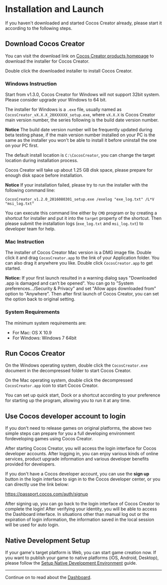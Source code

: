 # Installation and Launch

If you haven't downloaded and started Cocos Creator already, please start it according to the following steps.

## Download Cocos Creator

You can visit the download link on [Cocos Creator products homepage](http://cocos2d-x.org/products#creator) to 
download the installer for Cocos Creator.

Double click the downloaded installer to install Cocos Creator.

### Windows Instruction

Start from v1.3.0, Cocos Creator for Windows will not support 32bit system. Please consider upgrade your Windows to 64 bit.

The installer for Windows is a `.exe` file, usually named as `CocosCreator_vX.X.X_20XXXXXX_setup.exe`, where `vX.X.X` is Cocos Creator main version number, the series following is the build date version number.

**Notice** The build date version number will be frequently updated during beta testing phase, if the main version number installed on your PC is the same as the installer you won't be able to install it before uninstall the one on your PC first.

The default install location is `C:\CocosCreator`, you can change the target location during installation process.

Cocos Creator will take up about 1.25 GB disk space, please prepare for enough disk space before installation.

**Notice** If your installation failed, please try to run the installer with the following command line:

```
CocosCreator_v1.2.0_2016080301_setup.exe /exelog "exe_log.txt" /L*V "msi_log.txt"
```

You can execute this command line either by `CMD` program or by creating a shortcut for installer and put it into the `target` property of the shortcut. Then please submit the installation logs (`exe_log.txt` and `msi_log.txt`) to developer team for help.


### Mac Instruction

The installer of Cocos Creator Mac version is a DMG image file. Double click it and drag `CocosCreator.app` to the link of your Application folder. You can also drag it anywhere you like. Double click `CocosCreator.app` to get started.

**Notice:** If your first launch resulted in a warning dialog says "Downloaded .app is damaged and can’t be opened". You can go to "System preferences.../Security & Privacy" and set "Allow apps downloaded from" option to "Anywhere". Then after first launch of Cocos Creator, you can set the option back to original setting.

### System Requirements

The minimum system requirements are:

- For Mac: OS X 10.9
- For Windows: Windows 7 64bit

## Run Cocos Creator

On the Windows operating system, double click the `CocosCreator.exe` document in the decompressed folder to start Cocos Creator.

On the Mac operating system, double click the decompressed `CocosCreator.app` icon to start Cocos Creator.

You can set up quick start, Dock or a shortcut according to your preference for starting up the program, allowing you to run it at any time.


## Use Cocos developer account to login

If you don't need to release games on original platforms, the above two simple steps can prepare for you a full developing environment fordeveloping games using Cocos Creator.

After starting Cocos Creator, you will access the login interface for Cocos developer accounts. After logging in, you can enjoy various kinds of online services, product upgrade information and various developer benefits provided for developers.

If you don't have a Cocos developer account, you can use the **sign up** button in the login interface to sign in to the Cocos developer center, or you can directly use the link below:

https://passport.cocos.com/auth/signup

After signing up, you can go back to the login interface of Cocos Creator to complete the login! After verifying your identity, you will be able to access the Dashboard interface. In situations other than manual log out or the expiration of login information, the information saved in the local session will be used for auto login.

## Native Development Setup

If your game's target platform is Web, you can start game creation now. If you want to publish your game to native platforms (iOS, Android, Desktop), please follow the [Setup Native Development Environment](../publish/setup-native-development.md) guide.

---

Continue on to read about the [Dashboard](dashboard.md).

